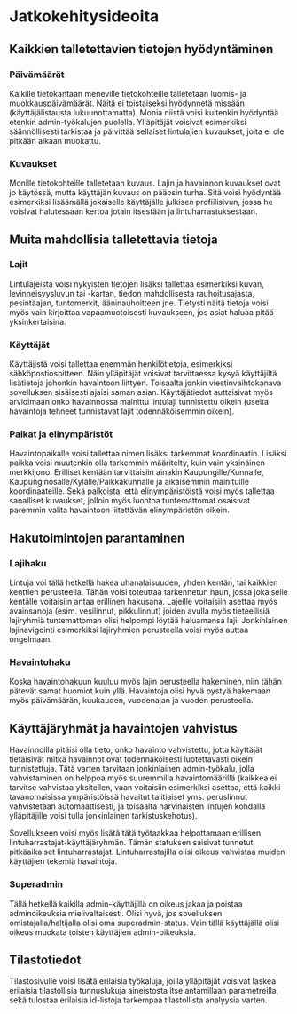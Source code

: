 # Jatkokehitysideoita

## Kaikkien talletettavien tietojen hyödyntäminen

### Päivämäärät

Kaikille tietokantaan meneville tietokohteille talletetaan luomis- ja muokkauspäivämäärät. Näitä ei toistaiseksi hyödynnetä missään (käyttäjälistausta lukuunottamatta). Monia niistä voisi kuitenkin hyödyntää etenkin admin-työkalujen puolella. Ylläpitäjät voisivat esimerkiksi säännöllisesti tarkistaa ja päivittää sellaiset lintulajien kuvaukset, joita ei ole pitkään aikaan muokattu. 

### Kuvaukset

Monille tietokohteille talletetaan kuvaus. Lajin ja havainnon kuvaukset ovat jo käytössä, mutta käyttäjän kuvaus on pääosin turha. Sitä voisi hyödyntää esimerkiksi lisäämällä jokaiselle käyttäjälle julkisen profiilisivun, jossa he voisivat halutessaan kertoa jotain itsestään ja lintuharrastuksestaan. 

## Muita mahdollisia talletettavia tietoja

### Lajit

Lintulajeista voisi nykyisten tietojen lisäksi tallettaa esimerkiksi kuvan, levinneisyysluvun tai -kartan, tiedon mahdollisesta rauhoitusajasta, pesintäajan, tuntomerkit, ääninauhoitteen jne. Tietysti näitä tietoja voisi myös vain kirjoittaa vapaamuotoisesti kuvaukseen, jos asiat haluaa pitää yksinkertaisina.

### Käyttäjät

Käyttäjistä voisi tallettaa enemmän henkilötietoja, esimerkiksi sähköpostiosoitteen. Näin ylläpitäjät voisivat tarvittaessa kysyä käyttäjiltä lisätietoja johonkin havaintoon liittyen. Toisaalta jonkin viestinvaihtokanava sovelluksen sisäisesti ajaisi saman asian. Käyttäjätiedot auttaisivat myös arvioimaan onko havainnossa mainittu lintulaji tunnistettu oikein (useita havaintoja tehneet tunnistavat lajit todennäköisemmin oikein).

### Paikat ja elinympäristöt

Havaintopaikalle voisi tallettaa nimen lisäksi tarkemmat koordinaatin. Lisäksi paikka voisi muutenkin olla tarkemmin määritelty, kuin vain yksinäinen merkkijono. Erilliset kentään tarvittaisiin ainakin Kaupungille/Kunnalle, Kaupunginosalle/Kylälle/Paikkakunnalle ja aikaisemmin mainituille koordinaateille. Sekä paikoista, että elinympäristöistä voisi myös tallettaa sanalliset kuvaukset, jolloin myös luontoa tuntemattomat osaisivat paremmin valita havaintoon liitettävän elinympäristön oikein. 

## Hakutoimintojen parantaminen

### Lajihaku

Lintuja voi tällä hetkellä hakea uhanalaisuuden, yhden kentän, tai kaikkien kenttien perusteella. Tähän voisi toteuttaa tarkennetun haun, jossa jokaiselle kentälle voitaisiin antaa erillinen hakusana. Lajeille voitaisiin asettaa myös avainsanoja (esim. vesilinnut, pikkulinnut) joiden avulla myös tieteellisiä lajiryhmiä tuntemattoman olisi helpompi löytää haluamansa laji. Jonkinlainen lajinavigointi esimerkiksi lajiryhmien perusteella voisi myös auttaa ongelmaan. 

### Havaintohaku

Koska havaintohakuun kuuluu myös lajin perusteella hakeminen, niin tähän pätevät samat huomiot kuin yllä. Havaintoja olisi hyvä pystyä hakemaan myös päivämäärän, kuukauden, vuodenajan ja vuoden perusteella. 

## Käyttäjäryhmät ja havaintojen vahvistus

Havainnoilla pitäisi olla tieto, onko havainto vahvistettu, jotta käyttäjät tietäisivät mitkä havainnot ovat todennäköisesti luotettavasti oikein tunnistettuja. Tätä varten tarvitaan jonkinlainen admin-työkalu, jolla vahvistaminen on helppoa myös suuremmilla havaintomäärillä (kaikkea ei tarvitse vahvistaa yksitellen, vaan voitaisiin esimerkiksi asettaa, että kaikki tavanomaisissa ympäristöissä havaitut talitiaiset yms. peruslinnut vahvistetaan automaattisesti, ja toisaalta harvinaisten lintujen kohdalla ylläpitäjille voisi tulla jonkinlainen tarkistuskehotus). 

Sovellukseen voisi myös lisätä tätä työtaakkaa helpottamaan erillisen lintuharrastajat-käyttäjäryhmän. Tämän statuksen saisivat tunnetut pitkäaikaiset lintuharrastajat. Lintuharrastajilla olisi oikeus vahvistaa muiden käyttäjien tekemiä havaintoja. 

### Superadmin

Tällä hetkellä kaikilla admin-käyttäjillä on oikeus jakaa ja poistaa adminoikeuksia mielivaltaisesti. Olisi hyvä, jos sovelluksen omistajalla/haltijalla olisi oma superadmin-status. Vain tällä käyttäjällä olisi oikeus muokata toisten käyttäjien admin-oikeuksia. 

## Tilastotiedot

Tilastosivulle voisi lisätä erilaisia työkaluja, joilla ylläpitäjät voisivat laskea erilaisia tilastollisia tunnuslukuja aineistosta itse antamillaan parametreilla, sekä tulostaa erilaisia id-listoja tarkempaa tilastollista analyysia varten. 





